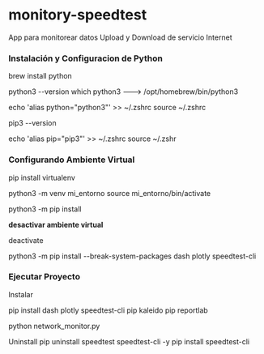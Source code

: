 # monitory-speedtest
App para monitorear datos Upload y Download de servicio Internet 


### Instalación y Configuracion de Python

brew install python

python3 --version
which python3 ---> /opt/homebrew/bin/python3

echo 'alias python="python3"' >> ~/.zshrc
source ~/.zshrc

pip3 --version

echo 'alias pip="pip3"' >> ~/.zshrc
source ~/.zshr

### **Configurando Ambiente Virtual**

pip install virtualenv

python3 -m venv mi_entorno
source mi_entorno/bin/activate

python3 -m pip install

**desactivar ambiente virtual**

deactivate

python3 -m pip install --break-system-packages dash plotly speedtest-cli


### Ejecutar Proyecto

Instalar 

pip install dash plotly speedtest-cli
pip kaleido
pip reportlab

python network_monitor.py

Uninstall
pip uninstall speedtest speedtest-cli -y
pip install speedtest-cli
